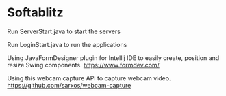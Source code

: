 # Softablitz

Run ServerStart.java to start the servers

Run LoginStart.java to run the applications


Using JavaFormDesigner plugin for Intellij IDE to easily create, position and resize Swing components. https://www.formdev.com/

Using this webcam capture API to capture webcam video. https://github.com/sarxos/webcam-capture



